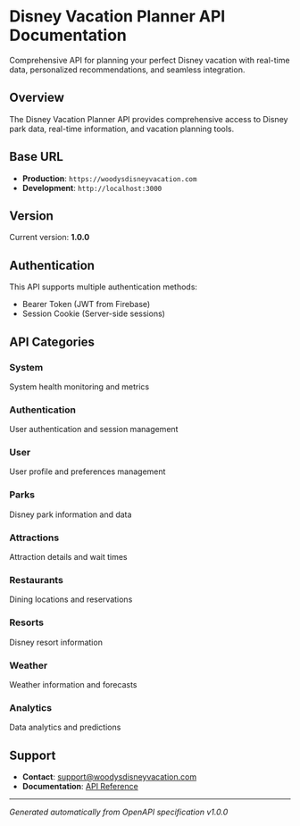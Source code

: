 # Disney Vacation Planner API Documentation

Comprehensive API for planning your perfect Disney vacation with real-time data, personalized recommendations, and seamless integration.

## Overview

The Disney Vacation Planner API provides comprehensive access to Disney park data, real-time information, and vacation planning tools.

## Base URL

- **Production**: `https://woodysdisneyvacation.com`
- **Development**: `http://localhost:3000`

## Version

Current version: **1.0.0**

## Authentication

This API supports multiple authentication methods:
- Bearer Token (JWT from Firebase)
- Session Cookie (Server-side sessions)

## API Categories

### System
System health monitoring and metrics

### Authentication
User authentication and session management

### User
User profile and preferences management

### Parks
Disney park information and data

### Attractions
Attraction details and wait times

### Restaurants
Dining locations and reservations

### Resorts
Disney resort information

### Weather
Weather information and forecasts

### Analytics
Data analytics and predictions

## Support

- **Contact**: support@woodysdisneyvacation.com
- **Documentation**: [API Reference](./openapi.json)

---

*Generated automatically from OpenAPI specification v1.0.0*
